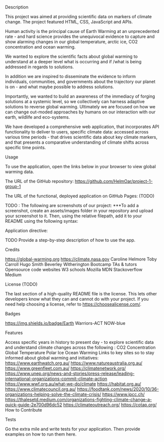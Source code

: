 

Description

This project was aimed at providing scientific data on markers of climate change. The project featured HTML, CSS, JavaScript and APIs.

Human activity is the principal cause of Earth Warming at an unprecedented rate - and hard science provides the unequivocal evidence to capture and show alarming changes in our global temperature, arctic ice, CO2 concentration and ocean warming.

We wanted to explore the scientific facts about global warming to understand at a deeper level what is occurring and if /what is being addressed in regards to solutions.

In addition we are inspired to disseminate the evidence to inform individuals, communities, and governments about the trajectory our planet is on - and what maybe possible to address solutions.

Importantly, we wanted to build an awareness of the immediacy of forging solutions at a systemic level, so we collectively can harness adaptive solutions to reverse global warming. Ultimately we are focused on how we can change out-moded approaches by humans on our interaction with our earth, wildlife and eco-systems.

We have developed a comprehensive web application, that incorporates API functionality to deliver to users, specific climate data: accessed across various time periods - that drives scientific data about key climate markers, and that presents a comparative understanding of climate shifts across specific time points.

Usage

To use the application, open the links below in your browser to view global warming data.

The URL of the GitHub repository:
https://github.com/HelmOar/project-1-group-1

The URL of the functional, deployed application on GitHub Pages: (TODO)

TODO :
The following are screenshots of our project:
***To add a screenshot, create an assets/images folder in your repository and upload your screenshot to it. Then, using the relative filepath, add it to your README using the following syntax:

Application directive:

TODO Provide a step-by-step description of how to use the app.

Credits

https://global-warming.org
https://climate.nasa.gov
Caroline Helmore
Toby Carroll
Hugo Smith
Beverley Witherington
Bootcamp TAs & tutors
Opensource code websites
W3 schools
Mozilla MDN
Stackoverflow
Medium

License (TODO)

The last section of a high-quality README file is the license. This lets other developers know what they can and cannot do with your project. If you need help choosing a license, refer to https://choosealicense.com/.

Badges

https://img.shields.io/badge/Earth Warriors-ACT NOW-blue

Features

Access specific years in history to present day - to explore scientific data and understand climate changes across the following :
CO2 Concentration
Global Temperature
Polar Ice
Ocean Warming
Links to key sites so to stay informed about global warming and initiatives:
https://www.earthwatch.org.au/
https://www.natureaustralia.org.au/
https://www.greenfleet.com.au/
https://climatenetwork.org/
https://www.unep.org/news-and-stories/press-release/leading-international-organizations-commit-climate-action
https://www.wwf.org.au/what-we-do/climate
https://habitat.org.au/
https://www.climatecouncil.org.au/
https://foodtank.com/news/2020/10/36-organizations-helping-solve-the-climate-crisis/
https://www.ipcc.ch/
https://thalesetd.medium.com/organizations-fighting-climate-change-a-quick-guide-2e700d96dc52
https://climateoutreach.org/
https://cotap.org/
How to Contribute



Tests

Go the extra mile and write tests for your application. Then provide examples on how to run them here.

